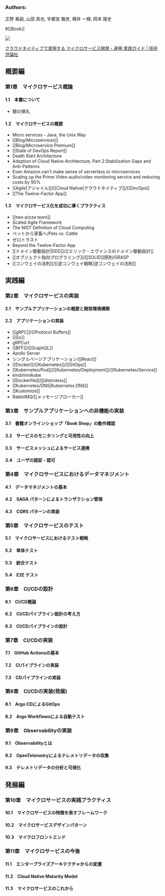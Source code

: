 ## 

### Authors:
正野 勇嗣, 山田 真也, 宇都宮 雅彦, 横井 一輝, 岡本 隆史


#[[Book]]

![](https://gihyo.jp/assets/images/cover/2023/9784297137830.jpg)

[クラウドネイティブで実現する マイクロサービス開発・運用 実践ガイド | 技術評論社](https://gihyo.jp/book/2023/978-4-297-13783-0)

## 概要編

### 第1章　マイクロサービス概論
#### 1.1　本書について
- 銀の弾丸
#### 1.2　マイクロサービスの概要
- Micro services - Java, the Unix Way
- [[Blog/Microservices]]
- [[Blog/Microservice Premium]]
- [[State of DevOps Report]]
- Death Start Architecture
- Adoption of Cloud Native Architecture, Part 2:Stabilization Gaps and Anti-Patterns
- Even Amazon can't make sense of serverless or microservices
- Scaling up the Prime Video audio/video monitoring service and reducing costs by 90%
- [[Agile|アジャイル]]/[[Cloud Native|クラウドネイティブ]]/[[DevOps]]
- [[The Twelve-Factor App]]

#### 1.3　マイクロサービス化を成功に導くプラクティス
- [[two-pizza team]]
- Scaled Agile Framework
- The NIST Definition of Cloud Computing
- ペットから家畜へ/Pets vs. Cattle
- ゼロトラスト
- Beyond the Twelve-Factor App
- [[ドメイン駆動設計|DDD]]/[[エリック・エヴァンスのドメイン駆動設計]]
- [[オブジェクト指向プログラミング]]/[[SOLID]]原則/GRASP
- [[コンウェイの法則]]/[[逆コンウェイ戦略|逆コンウェイの法則]]

## 実践編

### 第2章　マイクロサービスの実装
#### 2.1　サンプルアプリケーションの概要と開発環境構築
#### 2.2　アプリケーションの実装
- [[gRPC]]/[[Protocol Buffers]]
- [[Go]]
- gRPCurl
- [[BFF]]/[[GraphQL]]
- Apollo Server
- シングルページアプリケーション/[[React]]
- [[Docker]]/[[Kubernetes]]/[[GitOps]]
- [[Kubernetes/Pod]]/[[Kubernetes/Deployment]]/[[Kubernetes/Service]]
- kind/minikube
- [[Dockerfile]]/[[distroless]]
- [[Kubernetes/DNS|Kubernetes DNS]]
- [[Kustomize]]
- RabbitMQ/[[メッセージブローカー]]

### 第3章　サンプルアプリケーションへの非機能の実装
#### 3.1　書籍オンラインショップ「Book Shop」の動作確認
#### 3.2　サービスのモニタリングと可用性の向上
#### 3.3　サービスメッシュによるサービス連携
#### 3.4　ユーザの認証・認可

### 第4章　マイクロサービスにおけるデータマネジメント
#### 4.1　データマネジメントの基本
#### 4.2　SAGA パターンによるトランザクション管理
#### 4.3　CQRS パターンの実装

### 第5章　マイクロサービスのテスト
#### 5.1　マイクロサービスにおけるテスト戦略
#### 5.2　単体テスト
#### 5.3　統合テスト
#### 5.4　E2E テスト

### 第6章　CI/CDの設計
#### 6.1　CI/CD概論
#### 6.2　CI/CDパイプライン設計の考え方
#### 6.3　CI/CDパイプラインの設計

### 第7章　CI/CDの実装
#### 7.1　GitHub Actionsの基本
#### 7.2　CIパイプラインの実装
#### 7.3　CDパイプラインの実装

### 第8章　CI/CDの実装(発展)
#### 8.1　Argo CDによるGitOps
#### 8.2　Argo Workflowsによる自動テスト

### 第9章　Observabilityの実装
#### 9.1　Observabilityとは
#### 9.2　OpenTelemetryによるテレメトリデータの収集
#### 9.3　テレメトリデータの分析と可視化

## 発展編

### 第10章　マイクロサービスの実践プラクティス
#### 10.1　マイクロサービスの特徴を表すフレームワーク
#### 10.2　マイクロサービスデザインパターン
#### 10.3　マイクロフロントエンド

### 第11章　マイクロサービスの今後
#### 11.1　エンタープライズアーキテクチャからの変遷
#### 11.2　Cloud Native Maturity Model
#### 11.3　マイクロサービスのこれから
